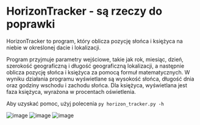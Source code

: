 # HorizonTracker - są rzeczy do poprawki
HorizonTracker to program, który oblicza pozycję słońca i księżyca na niebie w określonej dacie i lokalizacji.

Program przyjmuje parametry wejściowe, takie jak rok, miesiąc, dzień, szerokość geograficzną i długość geograficzną lokalizacji, a następnie oblicza pozycję słońca i księżyca za pomocą formuł matematycznych. W wyniku działania programu wyświetlane są wysokość słońca, długość dnia oraz godziny wschodu i zachodu słońca. Dla księżyca, wyświetlana jest faza księżyca, wyrażona w procentach oświetlenia.

Aby uzyskać pomoc, użyj polecenia `py horizon_tracker.py -h`

![image](https://user-images.githubusercontent.com/60442527/231811518-c5889172-940f-43b2-a06c-15908a2c9ad6.png)
![image](https://user-images.githubusercontent.com/60442527/231811676-80814aa7-5b4c-4445-b43d-bc9752dd4599.png)
![image](https://user-images.githubusercontent.com/60442527/231811720-0bafdb27-b2df-4b14-8ede-f4017f364ebc.png)
